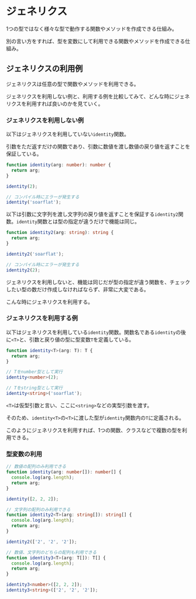 # ジェネリクス
1つの型ではなく様々な型で動作する関数やメソッドを作成できる仕組み。

別の言い方をすれば、型を変数にして利用できる関数やメソッドを作成できる仕組み。

## ジェネリクスの利用例
ジェネリクスは任意の型で関数やメソッドを利用できる。

ジェネリクスを利用しない例と、利用する例を比較してみて、どんな時にジェネリクスを利用すれば良いのかを見ていく。

### ジェネリクスを利用しない例
以下はジェネリクスを利用していない`identity`関数。

引数をただ返すだけの関数であり、引数に数値を渡し数値の戻り値を返すことを保証している。

```ts
function identity(arg: number): number {
  return arg;
}

identity(2);

// コンパイル時にエラーが発生する
identity('soarflat');
```

以下は引数に文字列を渡し文字列の戻り値を返すことを保証する`identity2`関数。`identity`関数とは型の指定が違うだけで機能は同じ。

```ts
function identity2(arg: string): string {
  return arg;
}

identity2('soarflat');

// コンパイル時にエラーが発生する
identity2(2);
```

ジェネリクスを利用しないと、機能は同じだが型の指定が違う関数を、チェックしたい型の数だけ作成しなければならず、非常に大変である。

こんな時にジェネリクスを利用する。

### ジェネリクスを利用する例
以下はジェネリクスを利用している`identity`関数。関数名である`identity`の後に`<T>`と、引数と戻り値の型に型変数`T`を定義している。

```ts
function identity<T>(arg: T): T {
  return arg;
}

// Tをnumber型として実行
identity<number>(2);

// Tをstring型として実行
identity<string>('soarflat');
```

`<T>`は仮型引数と言い、ここに`<string>`などの実型引数を渡す。

そのため、`identity<T>`の`<T>`に渡した型が`identity`関数内の`T`に定義される。

このようにジェネリクスを利用すれば、1つの関数、クラスなどで複数の型を利用できる。

### 型変数の利用
```ts
// 数値の配列のみ利用できる
function identity(arg: number[]): number[] {
  console.log(arg.length);
  return arg;
}

identity([2, 2, 2]);

// 文字列の配列のみ利用できる
function identity2<T>(arg: string[]): string[] {
  console.log(arg.length);
  return arg;
}

identity2(['2', '2', '2']);

// 数値、文字列のどちらの配列も利用できる
function identity3<T>(arg: T[]): T[] {
  console.log(arg.length);
  return arg;
}

identity3<number>([2, 2, 2]);
identity3<string>(['2', '2', '2']);
```